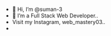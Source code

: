 - 👋 Hi, I’m @suman-3
- 👀 I’m a Full Stack Web Developer..
- Visit my Instagram, web_mastery03..
- 


<!---
suman-3/suman-3 is a ✨ special ✨ repository because its `README.md` (this file) appears on your GitHub profile.
You can click the Preview link to take a look at your changes.
--->

